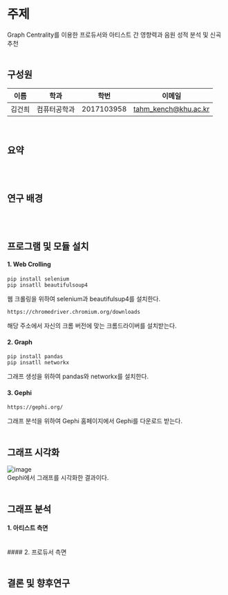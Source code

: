 # 주제
Graph Centrality를 이용한 프로듀서와 아티스트 간 영향력과 음원 성적 분석 및 신곡 추천<br/><br/>

## 구성원
|      이름       |      학과       |학번                          |이메일                          |
|----------------|----------------|-------------------------------|-------------------------------|
|김건희|컴퓨터공학과|2017103958            |tahm_kench@khu.ac.kr            |

<br/>

## 요약
<br/><br/>

## 연구 배경
<br/><br/>

## 프로그램 및 모듈 설치
#### 1. Web Crolling
```
pip install selenium
pip insatll beautifulsoup4
```
웹 크롤링을 위하여 selenium과 beautifulsup4를 설치한다.

```
https://chromedriver.chromium.org/downloads
```
해당 주소에서 자신의 크롬 버전에 맞는 크롬드라이버를 설치받는다.<br/>


#### 2. Graph
```
pip install pandas
pip insatll networkx
```
그래프 생성을 위하여 pandas와 networkx를 설치한다.


#### 3. Gephi
```
https://gephi.org/
```
그래프 분석을 위하여 Gephi 홈페이지에서 Gephi를 다운로드 받는다.<br/><br/>

## 그래프 시각화
![image](https://user-images.githubusercontent.com/30266366/171357847-a042bcaf-bf5f-47e8-af12-68c6892a04a4.png)
<br/>
Gephi에서 그래프를 시각화한 결과이다.
<br/><br/>


## 그래프 분석
#### 1. 아티스트 측면
<br/>
#### 2. 프로듀서 측면
<br/><br/>

## 결론 및 향후연구
<br/> 

